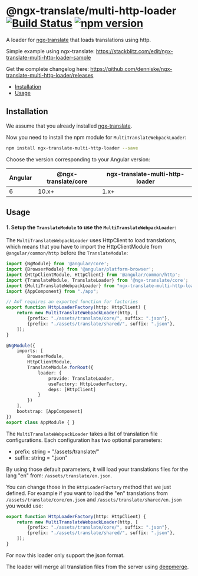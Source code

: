 # @ngx-translate/multi-http-loader [![Build Status](https://travis-ci.org/denniske/ngx-translate-multi-http-loader.svg?branch=master)](https://travis-ci.org/denniske/ngx-translate-multi-http-loader) [![npm version](https://badge.fury.io/js/ngx-translate-multi-http-loader.svg)](https://badge.fury.io/js/ngx-translate-multi-http-loader)

A loader for [ngx-translate](https://github.com/ngx-translate/core) that loads translations using http.

Simple example using ngx-translate: https://stackblitz.com/edit/ngx-translate-multi-http-loader-sample

Get the complete changelog here: https://github.com/denniske/ngx-translate-multi-http-loader/releases

* [Installation](#installation)
* [Usage](#usage)

## Installation

We assume that you already installed [ngx-translate](https://github.com/ngx-translate/core).

Now you need to install the npm module for `MultiTranslateWebpackLoader`:

```sh
npm install ngx-translate-multi-http-loader --save
```

Choose the version corresponding to your Angular version:

 Angular     | @ngx-translate/core | ngx-translate-multi-http-loader
 ----------- | ------------------- | --------------------------
 6           | 10.x+               | 1.x+

## Usage
#### 1. Setup the `TranslateModule` to use the `MultiTranslateWebpackLoader`:

The `MultiTranslateWebpackLoader` uses HttpClient to load translations, which means that you have to import the HttpClientModule from `@angular/common/http` before the `TranslateModule`:


```ts
import {NgModule} from '@angular/core';
import {BrowserModule} from '@angular/platform-browser';
import {HttpClientModule, HttpClient} from '@angular/common/http';
import {TranslateModule, TranslateLoader} from '@ngx-translate/core';
import {MultiTranslateWebpackLoader} from "ngx-translate-multi-http-loader";
import {AppComponent} from "./app";

// AoT requires an exported function for factories
export function HttpLoaderFactory(http: HttpClient) {
    return new MultiTranslateWebpackLoader(http, [
        {prefix: "./assets/translate/core/", suffix: ".json"},
        {prefix: "./assets/translate/shared/", suffix: ".json"},
    ]);
}

@NgModule({
    imports: [
        BrowserModule,
        HttpClientModule,
        TranslateModule.forRoot({
            loader: {
                provide: TranslateLoader,
                useFactory: HttpLoaderFactory,
                deps: [HttpClient]
            }
        })
    ],
    bootstrap: [AppComponent]
})
export class AppModule { }
```

The `MultiTranslateWebpackLoader` takes a list of translation file configurations. Each configuration has two optional parameters:
- prefix: string = "/assets/translate/"
- suffix: string = ".json"

By using those default parameters, it will load your translations files for the lang "en" from: `/assets/translate/en.json`.

You can change those in the `HttpLoaderFactory` method that we just defined. For example if you want to load the "en" translations from `/assets/translate/core/en.json` and `/assets/translate/shared/en.json` you would use:

```ts
export function HttpLoaderFactory(http: HttpClient) {
    return new MultiTranslateWebpackLoader(http, [
        {prefix: "./assets/translate/core/", suffix: ".json"},
        {prefix: "./assets/translate/shared/", suffix: ".json"},
    ]);
}
```

For now this loader only support the json format.

The loader will merge all translation files from the server using [deepmerge](https://github.com/KyleAMathews/deepmerge).
